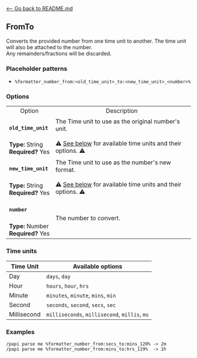 [\<-- Go back to README.md](../../README.md)

## FromTo

Converts the provided number from one time unit to another. The time unit will also be attached to the number.  
Any remainders/fractions will be discarded.

### Placeholder patterns

- `%formatter_number_from:<old_time_unit>_to:<new_time_unit>_<number>%`

### Options

<table>
  <tr>
    <td align="center" nowrap="nowrap">
      Option
    </td>
    <td align="center" nowrap="nowrap">
      Description
    </td>
  </tr>
  <tr>
    <td nowrap="nowrap">
      <h4><code>old_time_unit</code></h4>
    </td>
    <td rowspan="2">
      The Time unit to use as the original number's unit.<br>
      <br>
      ⚠️ <a href="#time-units">See below</a> for available time units and their options. ⚠️
    </td>
  </tr>
  <tr>
      <td nowrap="nowrap">
      <b>Type:</b> String<br>
      <b>Required?</b> Yes
    </td>
  </tr>
  <tr>
    <td nowrap="nowrap">
      <h4><code>new_time_unit</code></h4>
    </td>
    <td rowspan="2">
      The Time unit to use as the number's new format.<br>
      <br>
      ⚠️ <a href="#time-units">See below</a> for available time units and their options. ⚠️
    </td>
  </tr>
  <tr>
    <td nowrap="nowrap">
      <b>Type:</b> String<br>
      <b>Required?</b> Yes
    </td>
  </tr>
  <tr>
    <td nowrap="nowrap">
      <h4><code>number</code></h4>
    </td>
    <td rowspan="2">
      The number to convert.
    </td>
  </tr>
  <tr>
    <td nowrap="nowrap">
      <b>Type:</b> Number<br>
      <b>Required?</b> Yes
    </td>
  </tr>
</table>

### Time units

| Time Unit   | Available options                             |
|-------------|-----------------------------------------------|
| Day         | `days`, `day`                                 |
| Hour        | `hours`, `hour`, `hrs`                        |
| Minute      | `minutes`, `minute`, `mins`, `min`            |
| Second      | `seconds`, `second`, `secs`, `sec`            |
| Millisecond | `milliseconds`, `millisecond`, `millis`, `ms` |

### Examples

```
/papi parse me %formatter_number_from:secs_to:mins_120% -> 2m
/papi parse me %formatter_number_from:mins_to:hrs_119%  -> 1h
```
